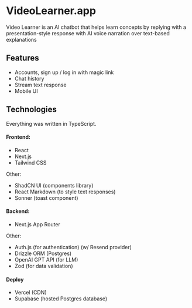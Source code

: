 
# VideoLearner.app

Video Learner is an AI chatbot that helps learn concepts by replying with a presentation-style response with AI voice narration over text-based explanations
## Features
- Accounts, sign up / log in with magic link
- Chat history
- Stream text response
- Mobile UI
## Technologies

Everything was written in TypeScript.

#### Frontend:
- React
- Next.js
- Tailwind CSS

Other:
- ShadCN UI (components library)
- React Markdown (to style text responses)
- Sonner (toast component)

#### Backend:
- Next.js App Router

Other:
- Auth.js (for authentication) (w/ Resend provider)
- Drizzle ORM (Postgres)
- OpenAI GPT API (for LLM)
- Zod (for data validation)
#### Deploy
- Vercel (CDN)
- Supabase (hosted Postgres database)
